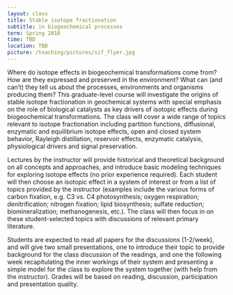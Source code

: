 ```yaml
---
layout: class
title: Stable isotope fractionation
subtitle: in biogeochemical processes
term: Spring 2018
time: TBD
location: TBD
picture: /teaching/pictures/sif_flyer.jpg
---
```


Where do isotope effects in biogeochemical transformations come from? How are they expressed and preserved in the environment? What can (and can’t) they tell us about the processes, environments and organisms producing them? This graduate-level course will investigate the origins of stable isotope fractionation in geochemical systems with special emphasis on the role of biological catalysts as key drivers of isotopic effects during biogeochemical transformations.  The class will cover a wide range of topics relevant to isotope fractionation including partition functions, diffusional, enzymatic and equilibrium isotope effects, open and closed system behavior, Rayleigh distillation, reservoir effects, enzymatic catalysis, physiological drivers and signal preservation.

Lectures by the instructor will provide historical and theoretical background on all concepts and approaches, and introduce basic modeling techniques for exploring isotope effects (no prior experience required). Each student will then choose an isotopic effect in a system of interest or from a list of topics provided by the instructor (examples include the various forms of carbon fixation, e.g. C3 vs. C4 photosynthesis; oxygen respiration; denitrification; nitrogen fixation; lipid biosynthesis; sulfate reduction; biomineralization; methanogenesis, etc.). The class will then focus in on these student-selected topics with discussions of relevant primary literature.

Students are expected to read all papers for the discussions (1-2/week), and will give two small presentations, one to introduce their topic to provide background for the class discussion of the readings, and one the following week recapitulating the inner workings of their system and presenting a simple model for the class to explore the system together (with help from the instructor).  Grades will be based on reading, discussion, participation and presentation quality.
